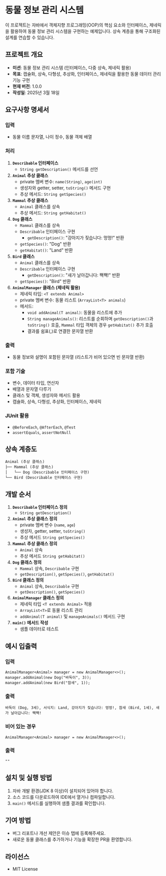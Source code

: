 # 동물 정보 관리 시스템

이 프로젝트는 자바에서 객체지향 프로그래밍(OOP)의 핵심 요소와 인터페이스, 제네릭을 활용하여 동물 정보 관리 시스템을 구현하는 예제입니다. 상속 계층을 통해 구조화된 설계를 연습할 수 있습니다.

## 프로젝트 개요

- **미션**: 동물 정보 관리 시스템 (인터페이스, 다중 상속, 제네릭 활용)
- **목표**: 캡슐화, 상속, 다형성, 추상화, 인터페이스, 제네릭을 활용한 동물 데이터 관리 기능 구현
- **현재 버전**: 1.0.0
- **작성일**: 2025년 3월 18일

## 요구사항 명세서

### 입력
- 동물 이름 문자열, 나이 정수, 동물 객체 배열

### 처리
1. **`Describable` 인터페이스**
    - `String getDescription()` 메서드를 선언
2. **`Animal` 추상 클래스**
    - private 멤버 변수: `name(String)`, `age(int)`
    - 생성자와 getter, setter, `toString()` 메서드 구현
    - 추상 메서드: `String getSpecies()`
3. **`Mammal` 추상 클래스**
    - `Animal` 클래스를 상속
    - 추상 메서드: `String getHabitat()`
4. **`Dog` 클래스**
    - `Mammal` 클래스를 상속
    - `Describable` 인터페이스 구현
        - `getDescription()`: "강아지가 짖습니다: 멍멍!" 반환
    - `getSpecies()`: "Dog" 반환
    - `getHabitat()`: "Land" 반환
5. **`Bird` 클래스**
    - `Animal` 클래스를 상속
    - `Describable` 인터페이스 구현
        - `getDescription()`: "새가 날아갑니다: 짹짹!" 반환
    - `getSpecies()`: "Bird" 반환
6. **`AnimalManager` 클래스 (제네릭 활용)**
    - 제네릭 타입: `<T extends Animal>`
    - private 멤버 변수: 동물 리스트 (`ArrayList<T> animals`)
    - 메서드:
        - `void addAnimal(T animal)`: 동물을 리스트에 추가
        - `String manageAnimals()`: 리스트를 순회하며 `getDescription()`과 `toString()` 호출, `Mammal` 타입 객체의 경우 `getHabitat()` 추가 호출
        - 결과를 쉼표(,)로 연결한 문자열 반환

### 출력
- 동물 정보와 설명이 포함된 문자열 (리스트가 비어 있으면 빈 문자열 반환)

### 포함 기술
- 변수, 데이터 타입, 연산자
- 배열과 문자열 다루기
- 클래스 및 객체, 생성자와 메서드 활용
- 캡슐화, 상속, 다형성, 추상화, 인터페이스, 제네릭

### JUnit 활용
- `@BeforeEach`, `@AfterEach`, `@Test`
- `assertEquals`, `assertNotNull`

## 상속 계층도
```
Animal (추상 클래스)
├── Mammal (추상 클래스)
│   └── Dog (Describable 인터페이스 구현)
└── Bird (Describable 인터페이스 구현)
```

## 개발 순서
1. **`Describable` 인터페이스 정의**
    - `String getDescription()`
2. **`Animal` 추상 클래스 정의**
    - private 멤버 변수 (`name`, `age`)
    - 생성자, getter, setter, `toString()`
    - 추상 메서드 `String getSpecies()`
3. **`Mammal` 추상 클래스 정의**
    - `Animal` 상속
    - 추상 메서드 `String getHabitat()`
4. **`Dog` 클래스 정의**
    - `Mammal` 상속, `Describable` 구현
    - `getDescription()`, `getSpecies()`, `getHabitat()`
5. **`Bird` 클래스 정의**
    - `Animal` 상속, `Describable` 구현
    - `getDescription()`, `getSpecies()`
6. **`AnimalManager` 클래스 정의**
    - 제네릭 타입 `<T extends Animal>` 적용
    - `ArrayList<T>`로 동물 리스트 관리
    - `addAnimal(T animal)` 및 `manageAnimals()` 메서드 구현
7. **`main()` 메서드 작성**
    - 샘플 데이터로 테스트

## 예시 입출력

### 입력
```
AnimalManager<Animal> manager = new AnimalManager<>();
manager.addAnimal(new Dog("바둑이", 3));
manager.addAnimal(new Bird("참새", 1));
```

### 출력
```
바둑이 (Dog, 3세), 서식지: Land, 강아지가 짖습니다: 멍멍!, 참새 (Bird, 1세), 새가 날아갑니다: 짹짹!
```

### 비어 있는 경우
```
AnimalManager<Animal> manager = new AnimalManager<>();
```

### 출력
```
""
```

## 설치 및 실행 방법
1. 자바 개발 환경(JDK 8 이상)이 설치되어 있어야 합니다.
2. 소스 코드를 다운로드하여 IDE에서 열거나 컴파일합니다.
3. `main()` 메서드를 실행하여 샘플 결과를 확인합니다.

## 기여 방법
- 버그 리포트나 개선 제안은 이슈 탭에 등록해주세요.
- 새로운 동물 클래스를 추가하거나 기능을 확장한 PR을 환영합니다.

## 라이선스
- MIT License